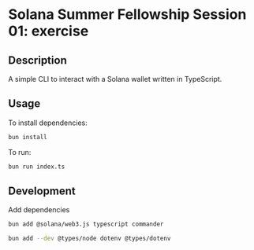 
# Solana Summer Fellowship Session 01: exercise

## Description
A simple CLI to interact with a Solana wallet written in TypeScript.

## Usage

To install dependencies:

```bash
bun install
```

To run:

```bash
bun run index.ts
```

## Development

Add dependencies
```bash
bun add @solana/web3.js typescript commander 

bun add --dev @types/node dotenv @types/dotenv
```